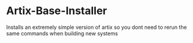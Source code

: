 # Artix-Base-Installer
Installs an extremely simple version of artix so you dont need to rerun the same commands when building new systems
